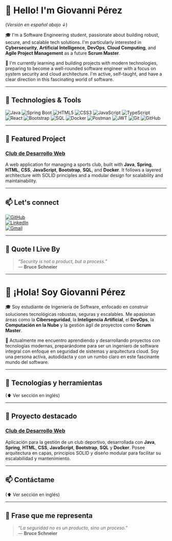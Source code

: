 # 👋 Hello! I'm Giovanni Pérez  
(*Versión en español abajo ↓*)

🎓 I'm a Software Engineering student, passionate about building robust, secure, and scalable tech solutions. I'm particularly interested in **Cybersecurity**, **Artificial Intelligence**, **DevOps**, **Cloud Computing**, and **Agile Project Management** as a future **Scrum Master**.

🔭 I'm currently learning and building projects with modern technologies, preparing to become a well-rounded software engineer with a focus on system security and cloud architecture. I'm active, self-taught, and have a clear direction in this fascinating world of software.

---

## 🧰 Technologies & Tools

![Java](https://img.shields.io/badge/Java-ED8B00?style=for-the-badge&logo=openjdk&logoColor=white)
![Spring Boot](https://img.shields.io/badge/SpringBoot-6DB33F?style=for-the-badge&logo=springboot&logoColor=white)
![HTML5](https://img.shields.io/badge/HTML5-E34F26?style=for-the-badge&logo=html5&logoColor=white)
![CSS3](https://img.shields.io/badge/CSS3-1572B6?style=for-the-badge&logo=css3&logoColor=white)
![JavaScript](https://img.shields.io/badge/JavaScript-F7DF1E?style=for-the-badge&logo=javascript&logoColor=black)
![TypeScript](https://img.shields.io/badge/TypeScript-3178C6?style=for-the-badge&logo=typescript&logoColor=white)
![React](https://img.shields.io/badge/React-20232A?style=for-the-badge&logo=react&logoColor=61DAFB)
![Bootstrap](https://img.shields.io/badge/Bootstrap-563D7C?style=for-the-badge&logo=bootstrap&logoColor=white)
![SQL](https://img.shields.io/badge/SQL-4479A1?style=for-the-badge&logo=mysql&logoColor=white)
![Docker](https://img.shields.io/badge/Docker-2496ED?style=for-the-badge&logo=docker&logoColor=white)
![Postman](https://img.shields.io/badge/Postman-FF6C37?style=for-the-badge&logo=postman&logoColor=white)
![JWT](https://img.shields.io/badge/JWT-000000?style=for-the-badge&logo=jsonwebtokens&logoColor=white)
![Git](https://img.shields.io/badge/Git-F05032?style=for-the-badge&logo=git&logoColor=white)
![GitHub](https://img.shields.io/badge/GitHub-181717?style=for-the-badge&logo=github&logoColor=white)

---

## 🚀 Featured Project

### [Club de Desarrollo Web](https://github.com/GiozZ08/club_desarrolloweb)

A web application for managing a sports club, built with **Java**, **Spring**, **HTML**, **CSS**, **JavaScript**, **Bootstrap**, **SQL**, and **Docker**. It follows a layered architecture with SOLID principles and a modular design for scalability and maintainability.

---

## 📫 Let's connect

[![GitHub](https://img.shields.io/badge/GitHub-181717?style=flat&logo=github&logoColor=white)](https://github.com/GiozZ08)  
[![LinkedIn](https://img.shields.io/badge/LinkedIn-blue?style=flat&logo=linkedin&logoColor=white)](https://www.linkedin.com/in/giovanni-steven-pérez-ángel-233962246/)  
[![Gmail](https://img.shields.io/badge/Gmail-D14836?style=flat&logo=gmail&logoColor=white)](mailto:giovanniperezangel@gmail.com)

---

## 💬 Quote I Live By

> *“Security is not a product, but a process.”*  
> — **Bruce Schneier**

---

# 👋 ¡Hola! Soy Giovanni Pérez

🎓 Soy estudiante de Ingeniería de Software, enfocado en construir soluciones tecnológicas robustas, seguras y escalables. Me apasionan áreas como la **Ciberseguridad**, la **Inteligencia Artificial**, el **DevOps**, la **Computación en la Nube** y la gestión ágil de proyectos como **Scrum Master**.

🔭 Actualmente me encuentro aprendiendo y desarrollando proyectos con tecnologías modernas, preparándome para ser un ingeniero de software integral con enfoque en seguridad de sistemas y arquitectura cloud. Soy una persona activa, autodidacta y con un rumbo claro en este fascinante mundo del software.

---

## 🧰 Tecnologías y herramientas

(⬆ Ver sección en inglés)

---

## 🚀 Proyecto destacado

### [Club de Desarrollo Web](https://github.com/GiozZ08/club_desarrolloweb)

Aplicación para la gestión de un club deportivo, desarrollada con **Java**, **Spring**, **HTML**, **CSS**, **JavaScript**, **Bootstrap**, **SQL** y **Docker**. Posee arquitectura en capas, principios SOLID y diseño modular para facilitar su escalabilidad y mantenimiento.

---

## 📫 Contáctame

(⬆ Ver sección en inglés)

---

## 💬 Frase que me representa

> *“La seguridad no es un producto, sino un proceso.”*  
> — **Bruce Schneier**
